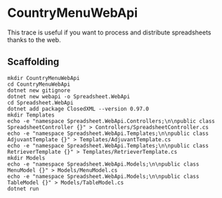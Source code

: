 # CountryMenuWebApi

This trace is useful if you want to process and distribute spreadsheets thanks to the web.

## Scaffolding

```shell
mkdir CountryMenuWebApi
cd CountryMenuWebApi
dotnet new gitignore
dotnet new webapi -o Spreadsheet.WebApi
cd Spreadsheet.WebApi
dotnet add package ClosedXML --version 0.97.0
mkdir Templates
echo -e "namespace Spreadsheet.WebApi.Controllers;\n\npublic class SpreadsheetController {}" > Controllers/SpreadsheetController.cs
echo -e "namespace Spreadsheet.WebApi.Templates;\n\npublic class AdjuvantTemplate {}" > Templates/AdjuvantTemplate.cs
echo -e "namespace Spreadsheet.WebApi.Templates;\n\npublic class RetrieverTemplate {}" > Templates/RetrieverTemplate.cs
mkdir Models
echo -e "namespace Spreadsheet.WebApi.Models;\n\npublic class MenuModel {}" > Models/MenuModel.cs
echo -e "namespace Spreadsheet.WebApi.Models;\n\npublic class TableModel {}" > Models/TableModel.cs
dotnet run
```
